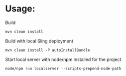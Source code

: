 # Usage:

Build
```
mvn clean install
```

Build with local Sling deployment
```
mvn clean install -P autoInstallBundle
```

Start local server with node/npm installed for the project
```
node/npm run localserver --scripts-prepend-node-path
```
